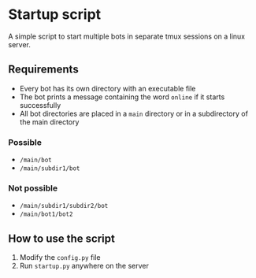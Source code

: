 # Startup script
A simple script to start multiple bots in separate tmux sessions on a linux server.

## Requirements
- Every bot has its own directory with an executable file
- The bot prints a message containing the word `online` if it starts successfully
- All bot directories are placed in a `main` directory or in a subdirectory of the main directory

### Possible
  - `/main/bot`
  - `/main/subdir1/bot`
### Not possible
  - `/main/subdir1/subdir2/bot`
  - `/main/bot1/bot2`

## How to use the script
1. Modify the `config.py` file
2. Run `startup.py` anywhere on the server